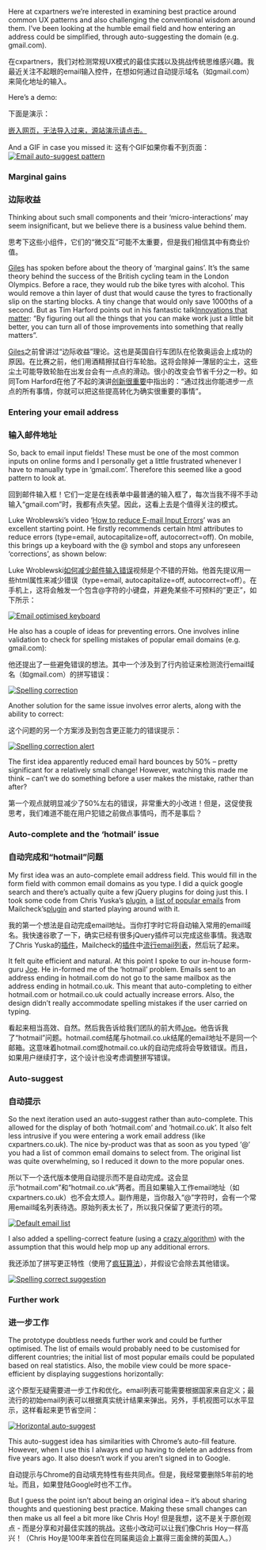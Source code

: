 Here at cxpartners we’re interested in examining best practice around common UX patterns and also challenging the conventional wisdom around them. I’ve been looking at the humble email field and how entering an address could be simplified, through auto-suggesting the domain (e.g. gmail.com).

在cxpartners，我们对检测常规UX模式的最佳实践以及挑战传统思维感兴趣。我最近关注不起眼的email输入控件，在想如何通过自动提示域名（如gmail.com）来简化地址的输入。

Here’s a demo:

下面是演示：

[嵌入网页，无法导入过来，源站演示请点击。](http://www.cxpartners.co.uk/cxblog/towards-an-easier-way-to-enter-email-addresses/)

And a GIF in case you missed it:
这有个GIF如果你看不到页面：
[![Email auto-suggest pattern](http://www.cxpartners.co.uk/wp-content/uploads/2015/01/email_auto_suggest.gif)](http://www.cxpartners.co.uk/wp-content/uploads/2015/01/email_auto_suggest.gif)

### Marginal gains
### 边际收益

Thinking about such small components and their ‘micro-interactions’ may seem insignificant, but we believe there is a business value behind them.

思考下这些小组件，它们的“微交互”可能不太重要，但是我们相信其中有商业价值。

[Giles](http://www.cxpartners.co.uk/who-we-are/giles-colborne/) has spoken before about the theory of ‘marginal gains’. It’s the same theory behind the success of the British cycling team in the London Olympics. Before a race, they would rub the bike tyres with alcohol. This would remove a thin layer of dust that would cause the tyres to fractionally slip on the starting blocks. A tiny change that would only save 1000ths of a second. But as Tim Harford points out in his fantastic talk[Innovations that matter](http://www.mindtheproduct.com/2014/01/innovations-that-matter/): “By figuring out all the things that you can make work just a little bit better, you can turn all of those improvements into something that really matters”.

[Giles](http://www.cxpartners.co.uk/who-we-are/giles-colborne/)之前曾讲过“边际收益”理论。这也是英国自行车团队在伦敦奥运会上成功的原因。在比赛之前，他们用酒精擦拭自行车轮胎。这将会除掉一薄层的尘土，这些尘土可能导致轮胎在出发台会有一点点的滑动。很小的改变会节省千分之一秒。如同Tom Harford在他了不起的演讲[创新很重要](http://www.mindtheproduct.com/2014/01/innovations-that-matter/)中指出的：“通过找出你能进步一点点的所有事情，你就可以把这些提高转化为确实很重要的事情”。

### Entering your email address
### 输入邮件地址

So, back to email input fields! These must be one of the most common inputs on online forms and I personally get a little frustrated whenever I have to manually type in ‘gmail.com’. Therefore this seemed like a good pattern to look at.

回到邮件输入框！它们一定是在线表单中最普通的输入框了，每次当我不得不手动输入“gmail.com”时，我都有点失望。因此，这看上去是个值得关注的模式。

Luke Wroblewski’s video ‘[How to reduce E-mail Input Errors](http://youtu.be/xAKnPtbfNfY?list=PLg-UKERBljNy2Yem3RJkYL1V70dpzkysC)’ was an excellent starting point. He firstly recommends certain html attributes to reduce errors (type=email, autocapitalize=off, autocorrect=off). On mobile, this brings up a keyboard with the @ symbol and stops any unforeseen ‘corrections’, as shown below:

Luke Wroblewski[如何减少邮件输入错误](http://youtu.be/xAKnPtbfNfY?list=PLg-UKERBljNy2Yem3RJkYL1V70dpzkysC)视频是个不错的开始。他首先提议用一些html属性来减少错误（type=email, autocapitalize=off, autocorrect=off）。在手机上，这将会触发一个包含@字符的小键盘，并避免某些不可预料的“更正”，如下所示：

[![Email optimised keyboard](http://www.cxpartners.co.uk/wp-content/uploads/2015/01/01-Keyboard.jpg)](http://www.cxpartners.co.uk/wp-content/uploads/2015/01/01-Keyboard.jpg)

He also has a couple of ideas for preventing errors. One involves inline validation to check for spelling mistakes of popular email domains (e.g. gmail.com):

他还提出了一些避免错误的想法。其中一个涉及到了行内验证来检测流行email域名（如gmail.com）的拼写错误：

[![Spelling correction](http://www.cxpartners.co.uk/wp-content/uploads/2015/01/02-Luke-auto-correct.jpg)](http://www.cxpartners.co.uk/wp-content/uploads/2015/01/02-Luke-auto-correct.jpg)

Another solution for the same issue involves error alerts, along with the ability to correct:

这个问题的另一个方案涉及到包含更正能力的错误提示：

[![Spelling correction alert](http://www.cxpartners.co.uk/wp-content/uploads/2015/01/03-Luke-correct-alert1.jpg)](http://www.cxpartners.co.uk/wp-content/uploads/2015/01/03-Luke-correct-alert1.jpg)

The first idea apparently reduced email hard bounces by 50% – pretty significant for a relatively small change! However, watching this made me think – can’t we do something before a user makes the mistake, rather than after?

第一个观点就明显减少了50%左右的错误，非常重大的小改进！但是，这促使我思考，我们难道不能在用户犯错之前做点事情吗，而不是事后？

### Auto-complete and the ‘hotmail’ issue
### 自动完成和“hotmail”问题

My first idea was an auto-complete email address field. This would fill in the form field with common email domains as you type. I did a quick google search and there’s actually quite a few jQuery plugins for doing just this. I took some code from Chris Yuska’s [plugin](https://github.com/chrisyuska/auto-email), a [list of popular emails](https://github.com/mailcheck/mailcheck/wiki/list-of-popular-domains) from Mailcheck’s[plugin](https://github.com/mailcheck/mailcheck) and started playing around with it.

我的第一个想法是自动完成email地址。当你打字时它将自动输入常用的email域名。我快速谷歌了一下，确实已经有很多jQuery插件可以完成这些事情。我选取了Chris Yuska的[插件](https://github.com/chrisyuska/auto-email)，Mailcheck的[插件](https://github.com/mailcheck/mailcheck)中[流行email列表](https://github.com/mailcheck/mailcheck/wiki/list-of-popular-domains)，然后玩了起来。

It felt quite efficient and natural. At this point I spoke to our in-house form-guru [Joe](http://www.cxpartners.co.uk/who-we-are/joe-leech/). He in-formed me of the ‘hotmail’ problem. Emails sent to an address ending in hotmail.com do not go to the same mailbox as the address ending in hotmail.co.uk. This meant that auto-completing to either hotmail.com or hotmail.co.uk could actually increase errors. Also, the design didn’t really accommodate spelling mistakes if the user carried on typing.

看起来相当高效、自然。然后我告诉给我们团队的前大师[Joe](http://www.cxpartners.co.uk/who-we-are/joe-leech/)。他告诉我了“hotmail”问题。hotmail.com结尾与hotmail.co.uk结尾的email地址不是同一个邮箱。这意味着hotmail.com或hotmail.co.uk的自动完成将会导致错误。而且，如果用户继续打字，这个设计也没考虑调整拼写错误。

### Auto-suggest
### 自动提示

So the next iteration used an auto-suggest rather than auto-complete. This allowed for the display of both ‘hotmail.com’ and ‘hotmail.co.uk’. It also felt less intrusive if you were entering a work email address (like cxpartners.co.uk). The nice by-product was that as soon as you typed ‘@‘ you had a list of common email domains to select from. The original list was quite overwhelming, so I reduced it down to the more popular ones.

所以下一个迭代版本使用自动提示而不是自动完成。这会显示“hotmail.com”和“hotmail.co.uk”两者。而且如果输入工作email地址（如cxpartners.co.uk）也不会太烦人。副作用是，当你敲入“@”字符时，会有一个常用email域名列表待选。原始列表太长了，所以我只保留了更流行的项。

[![Default email list](http://www.cxpartners.co.uk/wp-content/uploads/2015/01/05-Auto-suggest.jpg)](http://www.cxpartners.co.uk/wp-content/uploads/2015/01/05-Auto-suggest.jpg)

I also added a spelling-correct feature (using a [crazy algorithm](http://en.wikibooks.org/wiki/Algorithm_Implementation/Strings/Levenshtein_distance)) with the assumption that this would help mop up any additional errors.

我还添加了拼写更正特性（使用了[疯狂算法](http://en.wikibooks.org/wiki/Algorithm_Implementation/Strings/Levenshtein_distance)），并假设它会除去其他错误。

[![Spelling correct suggestion](http://www.cxpartners.co.uk/wp-content/uploads/2015/01/06-Auto-correct.jpg)](http://www.cxpartners.co.uk/wp-content/uploads/2015/01/06-Auto-correct.jpg)

### Further work
### 进一步工作

The prototype doubtless needs further work and could be further optimised. The list of emails would probably need to be customised for different countries; the initial list of most popular emails could be populated based on real statistics. Also, the mobile view could be more space-efficient by displaying suggestions horizontally:

这个原型无疑需要进一步工作和优化。email列表可能需要根据国家来自定义；最流行的初始email列表可以根据真实统计结果来弹出。另外，手机视图可以水平显示，这样看起来更节省空间：

[![Horizontal auto-suggest](http://www.cxpartners.co.uk/wp-content/uploads/2015/01/07-Mobile-auto-suggest.jpg)](http://www.cxpartners.co.uk/wp-content/uploads/2015/01/07-Mobile-auto-suggest.jpg)

This auto-suggest idea has similarities with Chrome’s auto-fill feature. However, when I use this I always end up having to delete an address from five years ago. It also doesn’t work if you aren’t signed in to Google.

自动提示与Chrome的自动填充特性有些共同点。但是，我经常要删除5年前的地址。而且，如果登陆Google时也不工作。

But I guess the point isn’t about being an original idea – it’s about sharing thoughts and questioning best practice. Making these small changes can then make us all feel a bit more like Chris Hoy!
但是我想，这不是关于原创观点 - 而是分享和对最佳实践的挑战。这些小改动可以让我们像Chris Hoy一样高兴！（Chris Hoy是100年来首位在同届奥运会上赢得三面金牌的英国人。）